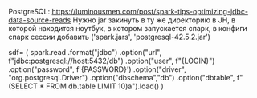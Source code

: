 PostgreSQL: https://luminousmen.com/post/spark-tips-optimizing-jdbc-data-source-reads
Нужно jar закинуть в ту же директорию в JH, в которой находится ноутбук, в котором запускается спарк, в конфиги спарк сессии добавить 
('spark.jars', 'postgresql-42.5.2.jar')


sdf= (
    spark.read
    .format("jdbc")
    .option("url", f"jdbc:postgresql://host:5432/db")
    .option("user", f"{LOGIN}")
    .option("password", f'{PASSWORD}')
    .option("driver", "org.postgresql.Driver")
    .option("dbschema","db")
    .option("dbtable", f"(SELECT * FROM db.table LIMIT 10)a").load()
    )
